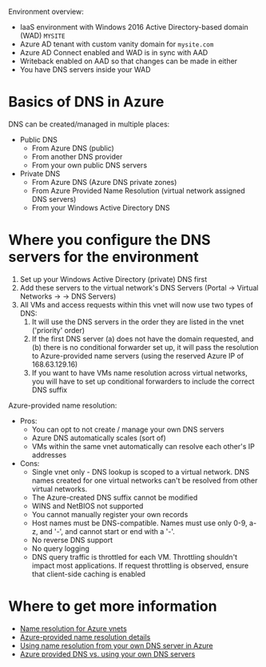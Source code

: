 Environment overview:
- IaaS environment with Windows 2016 Active Directory-based domain (WAD) `MYSITE`
- Azure AD tenant with custom vanity domain for `mysite.com`
- Azure AD Connect enabled and WAD is in sync with AAD
- Writeback enabled on AAD so that changes can be made in either 
- You have DNS servers inside your WAD

# Basics of DNS in Azure
DNS can be created/managed in multiple places:
- Public DNS
  - From Azure DNS (public)
  - From another DNS provider
  - From your own public DNS servers
- Private DNS
  - From Azure DNS (Azure DNS private zones)
  - From Azure Provided Name Resolution (virtual network assigned DNS servers)
  - From your Windows Active Directory DNS
  
# Where you configure the DNS servers for the environment
1. Set up your Windows Active Directory (private) DNS first
1. Add these servers to the virtual network's DNS Servers (Portal -> Virtual Networks -> <choose your vnet> -> DNS Servers)
2. All VMs and access requests within this vnet will now use two types of DNS:
    1. It will use the DNS servers in the order they are listed in the vnet ('priority' order)
    1. If the first DNS server (a) does not have the domain requested, and (b) there is no conditional forwarder set up, it will pass the resolution to Azure-provided name servers (using the reserved Azure IP of 168.63.129.16)
    1. If you want to have VMs name resolution across virtual networks, you will have to set up conditional forwarders to include the correct DNS suffix
  
Azure-provided name resolution: 
  - Pros:
    - You can opt to not create / manage your own DNS servers
    - Azure DNS automatically scales (sort of)
    - VMs within the same vnet automatically can resolve each other's IP addresses
  - Cons:
    - Single vnet only - DNS lookup is scoped to a virtual network. DNS names created for one virtual networks can't be resolved from other virtual networks.
    - The Azure-created DNS suffix cannot be modified
    - WINS and NetBIOS not supported
    - You cannot manually register your own records
    - Host names must be DNS-compatible. Names must use only 0-9, a-z, and '-', and cannot start or end with a '-'.
    - No reverse DNS support
    - No query logging  
    - DNS query traffic is throttled for each VM. Throttling shouldn't impact most applications. If request throttling is observed, ensure that client-side caching is enabled

# Where to get more information
- [Name resolution for Azure vnets](https://docs.microsoft.com/en-us/azure/virtual-network/virtual-networks-name-resolution-for-vms-and-role-instances)
- [Azure-provided name resolution details](https://docs.microsoft.com/en-us/azure/virtual-network/virtual-networks-name-resolution-for-vms-and-role-instances#azure-provided-name-resolution)
- [Using name resolution from your own DNS server in Azure](https://docs.microsoft.com/en-us/azure/virtual-network/virtual-networks-name-resolution-for-vms-and-role-instances#name-resolution-that-uses-your-own-dns-server)
- [Azure provided DNS vs. using your own DNS servers](https://docs.microsoft.com/en-us/azure/virtual-network/virtual-networks-name-resolution-for-vms-and-role-instances#name-resolution-using-your-own-dns-server)

